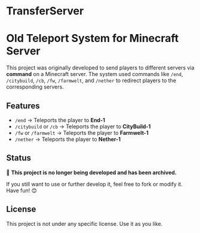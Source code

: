 # TransferServer

# Old Teleport System for Minecraft Server

This project was originally developed to send players to different servers via **command** on a Minecraft server. The system used commands like `/end`, `/citybuild`, `/cb`, `/fw`, `/farmwelt`, and `/nether` to redirect players to the corresponding servers.

## Features
- `/end` → Teleports the player to **End-1**
- `/citybuild` or `/cb` → Teleports the player to **CityBuild-1**
- `/fw` or `/farmwelt` → Teleports the player to **Farmwelt-1**
- `/nether` → Teleports the player to **Nether-1**

## Status
🚨 **This project is no longer being developed and has been archived.**

If you still want to use or further develop it, feel free to fork or modify it. Have fun! 😊

## License
This project is not under any specific license. Use it as you like.
